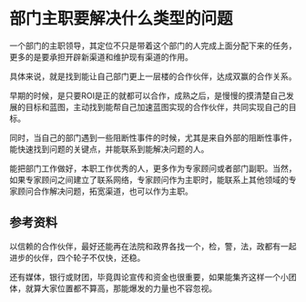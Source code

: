 # 部门主职要解决什么类型的问题

一个部门的主职领导，其定位不只是带着这个部门的人完成上面分配下来的任务，更多的是要承担开辟新渠道和维护现有渠道的作用。

具体来说，就是找到能让自己部门更上一层楼的合作伙伴，达成双赢的合作关系。

早期的时候，是只要ROI是正的就都可以合作，成熟之后，是慢慢的摸清楚自己发展的目标和蓝图，主动找到能帮自己加速蓝图实现的合作伙伴，共同实现自己的目标。

同时，当自己的部门遇到一些阻断性事件的时候，尤其是来自外部的阻断性事件，能快速找到问题的关键点，并能联系到能解决问题的人。

能把部门工作做好，本职工作优秀的人，更多作为专家顾问或者部门副职。当然，如果专家顾问之间建立了联系网络，专家顾问作为主职时，能联系上其他领域的专家顾问合作解决问题，拓宽渠道，也可以作为主职。





## 参考资料

以信赖的合作伙伴，最好还能再在法院和政界各找一个，检，警，法，政都有一起进步的伙伴，四个轮子不仅快，还稳。

还有媒体，银行或财团，毕竟舆论宣传和资金也很重要，如果能集齐这样一个小团体，就算大家位置都不算高，那能爆发的力量也不容忽视。